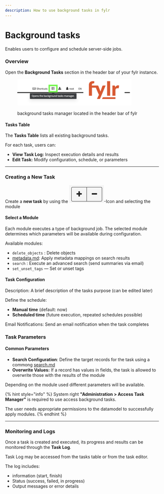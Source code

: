 ```yaml
---
description: How to use background tasks in fylr
---
```


# Background tasks

Enables users to configure and schedule server-side jobs.&#x20;

### Overview

Open the **Background Tasks** section in the header bar of your fylr instance.

<figure><img src="../.gitbook/assets/Screenshot 2025-08-22 at 14.19.16.png" alt="background tasks manager located in the header bar of fylr" width="375"><figcaption><p>background tasks manager located in the header bar of fylr</p></figcaption></figure>

#### Tasks Table

The **Tasks Table** lists all existing background tasks.

For each task, users can:

* **View Task Log:** Inspect execution details and results
* **Edit Task:** Modify configuration, schedule, or parameters

***

### Creating a New Task

Create a **new task** by using the <img src="../.gitbook/assets/Screenshot 2025-08-20 at 15.28.24.png" alt="" data-size="line">-Icon and selecting the module

#### Select a Module

Each module executes a type of background job. The selected module determines which parameters will be available during configuration.

Available modules:

* `delete_objects` : Delete objects
* [metadata.md](background-tasks/metadata.md "mention"): Apply metadata mappings on search results &#x20;
* `search` : Execute an advanced search (send summaries via email)
* `set_unset_tags` — Set or unset tags

#### Task Configuration

Description: A brief description of the tasks purpose (can be edited later)

Define the schedule:

* **Manual time** (default: now)
* **Scheduled time** (future execution, repeated schedules possible)

Email Notifications: Send an email notification when the task completes

### Task Parameters

#### Common Parameters

* **Search Configuration**: Define the target records for the task using a commong [search.md](../search.md "mention")
* **Overwrite Values:** If a record has values in fields, the task is allowed to overwrite those with the results of the module

Depending on the module used different parameters will be available.

{% hint style="info" %}
System right **"Administration > Access Task Manager"** is required to use access background tasks.

The user needs appropriate permissions to the datamodel to successfully apply modules.
{% endhint %}

***

### Monitoring and Logs

Once a task is created and executed, its progress and results can be monitored through the **Task Log**.

Task Log may be accessed from the tasks table or from the task editor.&#x20;

The log includes:

* information (start, finish)
* Status (success, failed, in progress)
* Output messages or error details
